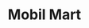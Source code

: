 ---
title: "Mobil Mart"
url: /carolina/mobil-mart-avenida-de-las-rosas-calle-canope/
shop: convenience
---